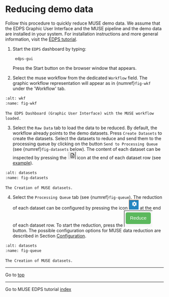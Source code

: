 <a name="top"></a>
# Reducing demo data

Follow this procedure to quickly reduce MUSE demo data. We assume that the EDPS Graphic User Interface and the MUSE pipeline and the demo data are installed in your system. For installation instructions and more general information, visit the [EDPS tutorial](https://www.eso.org/~lcoccato/EDPS/reducing_your_data.html).

1. Start the `EDPS` dashboard by typing:

		edps-gui			
	Press the Start button on the browser window that appears. 
	
2. Select the muse workflow from the dedicated `Workflow` field. The graphic workflow representation will appear as in {numref}`fig-wkf` under the 'Workflow' tab.


```{figure} figures/muse_load_wkf.jpg
:alt: wkf
:name: fig-wkf

The EDPS Dashboard (Graphic User Interface) with the MUSE workflow loaded.	
```

3. Select the `Raw Data` tab to load the data to be reduced. By default, the workflow already points to the demo datasets. Press `Create Datasets` to create the datasets. Select the datasets to reduce and send them to the processing queue by clicking on the button `Send to Processing Queue` (see {numref}`fig-datasets` below). The content of each dataset can be inspected by pressing the ![](figures/inspect.jpg) icon at the end of each dataset row (see [example](figures/muse_dataset_example.jpg)).


```{figure} figures/muse_datasets.jpg
:alt: datasets
:name: fig-datasets

The Creation of MUSE datasets.	
```  

4. Select the `Processing Queue` tab (see {numref}`fig-queue`). The reduction of each dataset can be configured by pressing the icon  ![](figures/configure_dataset.jpg) at the end of each dataset row. To start the reduction, press the  ![](figures/start_reduction_all.jpg) button. The possible configuration options for MUSE data reduction are described in Section [Configuration](configure_reduction).


```{figure} figures/muse_queue.jpg
:alt: datasets
:name: fig-queue

The Creation of MUSE datasets.	
```

---
Go to [top](#top)


---
Go to MUSE EDPS tutorial [index](../muse/index)